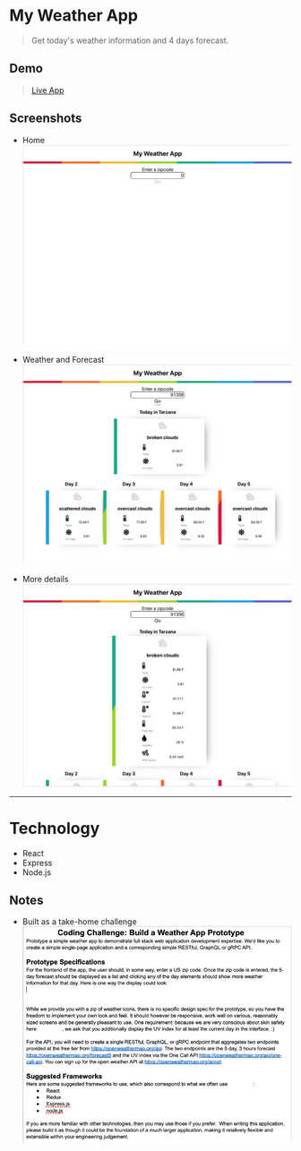 # My Weather App

> Get today's weather information and 4 days forecast.

## Demo

> [Live App](https://my-weather-app-homer.herokuapp.com/)

## Screenshots

- Home
  ![Home](assets/home.jpg)

- Weather and Forecast
  ![Search](assets/zipcode-search.jpg)

- More details
  ![Details](assets/weather-details.jpg)

---

# Technology

- React
- Express
- Node.js

## Notes

- Built as a take-home challenge
  ![Specs](assets/challenge-spec.jpg)
